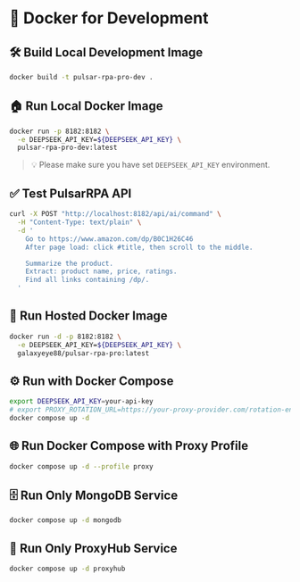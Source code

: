 # 🐳 Docker for Development

## 🛠️ Build Local Development Image

```bash
docker build -t pulsar-rpa-pro-dev .
````

## 🏠 Run Local Docker Image

```bash
docker run -p 8182:8182 \
  -e DEEPSEEK_API_KEY=${DEEPSEEK_API_KEY} \
  pulsar-rpa-pro-dev:latest
```

> 💡 Please make sure you have set `DEEPSEEK_API_KEY` environment.

## ✅ Test PulsarRPA API

```bash
curl -X POST "http://localhost:8182/api/ai/command" \
  -H "Content-Type: text/plain" \
  -d '
    Go to https://www.amazon.com/dp/B0C1H26C46
    After page load: click #title, then scroll to the middle.

    Summarize the product.
    Extract: product name, price, ratings.
    Find all links containing /dp/.
  '
```

## 🚀 Run Hosted Docker Image

```bash
docker run -d -p 8182:8182 \
  -e DEEPSEEK_API_KEY=${DEEPSEEK_API_KEY} \
  galaxyeye88/pulsar-rpa-pro:latest
```

## ⚙️ Run with Docker Compose

```bash
export DEEPSEEK_API_KEY=your-api-key
# export PROXY_ROTATION_URL=https://your-proxy-provider.com/rotation-endpoint
docker compose up -d
```

## 🌐 Run Docker Compose with Proxy Profile

```bash
docker compose up -d --profile proxy
```

## 🗄️ Run Only MongoDB Service

```bash
docker compose up -d mongodb
```

## 🔗 Run Only ProxyHub Service

```bash
docker compose up -d proxyhub
```
